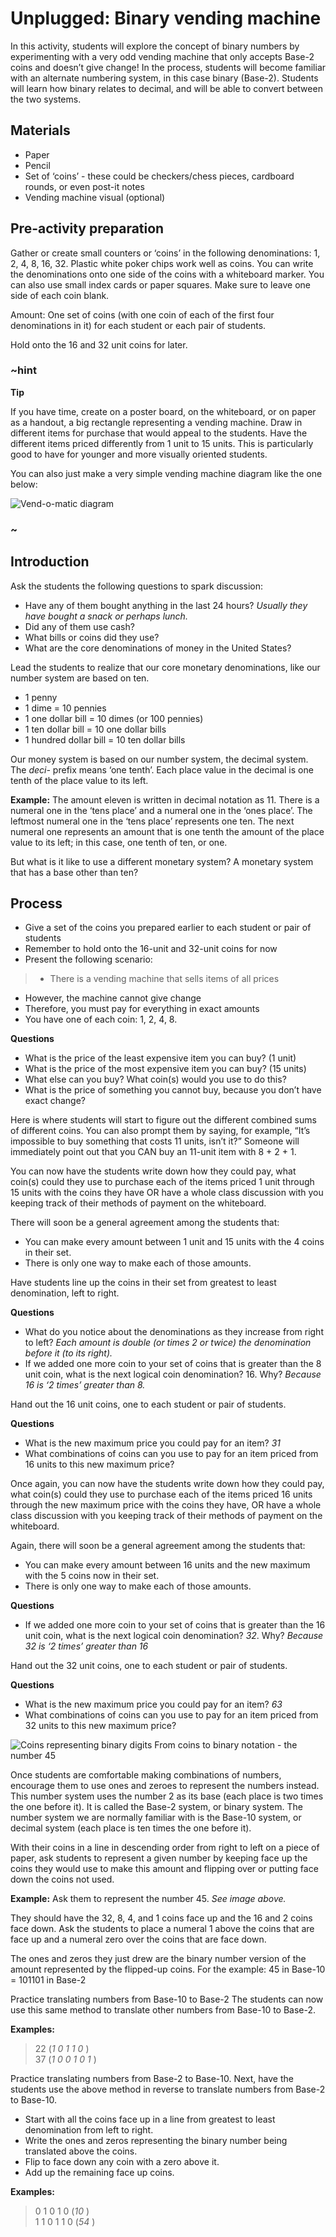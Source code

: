 # Unplugged: Binary vending machine

In this activity, students will explore the concept of binary numbers by experimenting with a very odd vending machine that only accepts Base-2 coins and doesn’t give change! In the process, students will become familiar with an alternate numbering system, in this case binary (Base-2). Students will learn how binary relates to decimal, and will be able to convert between the two systems.

## Materials

* Paper
* Pencil
* Set of ‘coins’ - these could be checkers/chess pieces, cardboard rounds, or even post-it notes
* Vending machine visual (optional) 

## Pre-activity preparation

Gather or create small counters or ‘coins’ in the following denominations: 1, 2, 4, 8, 16, 32. Plastic white poker chips work well as coins. You can write the denominations onto one side of the coins with a whiteboard marker. You can also use small index cards or paper squares. Make sure to leave one side of each coin blank.

Amount: One set of coins (with one coin of each of the first four denominations in it) for each student or each pair of students.

Hold onto the 16 and 32 unit coins for later.

### ~hint

**Tip**

If you have time, create on a poster board, on the whiteboard, or on paper as a handout, a big rectangle representing a vending machine. Draw in different items for purchase that would appeal to the students. Have the different items priced differently from 1 unit to 15 units.  This is particularly good to have for younger and more visually oriented students.

You can also just make a very simple vending machine diagram like the one below:

![Vend-o-matic diagram](/static/courses/csintro/binary/vendomatic.png)

### ~

## Introduction

Ask the students the following questions to spark discussion:

* Have any of them bought anything in the last 24 hours? _Usually they have bought a snack or perhaps lunch._
* Did any of them use cash? 
* What bills or coins did they use? 
* What are the core denominations of money in the United States?

Lead the students to realize that our core monetary denominations, like our number system are based on ten.

* 1 penny
* 1 dime = 10 pennies
* 1 one dollar bill = 10 dimes (or 100 pennies)
* 1 ten dollar bill = 10 one dollar bills
* 1 hundred dollar bill = 10 ten dollar bills
	
Our money system is based on our number system, the decimal system. The _deci-_ prefix means ‘one tenth’. Each place value in the decimal is one tenth of the place value to its left.

**Example:** The amount eleven is written in decimal notation as 11.
There is a numeral one in the ‘tens place’ and a numeral one in the ‘ones place’.
The leftmost numeral one in the ‘tens place’ represents one ten.
The next numeral one represents an amount that is one tenth the amount of the place value to its left; in this case, one tenth of ten, or one.

But what is it like to use a different monetary system? A monetary system that has a base other than ten?

## Process

* Give a set of the coins you prepared earlier to each student or pair of students
* Remember to hold onto the 16-unit and 32-unit coins for now
* Present the following scenario:

>* There is a vending machine that sells items of all prices
* However, the machine cannot give change
* Therefore, you must pay for everything in exact amounts 
* You have one of each coin: 1, 2, 4, 8.

**Questions**

* What is the price of the least expensive item you can buy? (1 unit)
* What is the price of the most expensive item you can buy? (15 units) 
* What else can you buy? What coin(s) would you use to do this?
* What is the price of something you cannot buy, because you don’t have exact change? 
	
Here is where students will start to figure out the different combined sums of different coins.
You can also prompt them by saying, for example, “It’s impossible to buy something that costs 11 units, isn’t it?” Someone will immediately point out that you CAN buy an 11-unit item with 8 + 2 + 1.

You can now have the students write down how they could pay, what coin(s) could they use to purchase each of the items priced 1 unit through 15 units with the coins they have OR have a whole class discussion with you keeping track of their methods of payment on the whiteboard.

There will soon be a general agreement among the students that:

* You can make every amount between 1 unit and 15 units with the 4 coins in their set.
* There is only one way to make each of those amounts.

Have students line up the coins in their set from greatest to least denomination, left to right.

**Questions**

* What do you notice about the denominations as they increase from right to left? _Each amount is double (or times 2 or twice) the denomination before it (to its right)._
* If we added one more coin to your set of coins that is greater than the 8 unit coin, what is the next logical coin denomination? 16. Why? _Because 16 is ‘2 times’ greater than 8._
	
Hand out the 16 unit coins, one to each student or pair of students.

**Questions**

* What is the new maximum price you could pay for an item? _31_
* What combinations of coins can you use to pay for an item priced from 16 units to this new maximum price?
	
Once again, you can now have the students write down how they could pay, what coin(s) could they use to purchase each of the items priced 16 units through the new maximum price with the coins they have, OR have a whole class discussion with you keeping track of their methods of payment on the whiteboard.

Again, there will soon be a general agreement among the students that:
* You can make every amount between 16 units and the new maximum with the 5 coins now in their set.
* There is only one way to make each of those amounts.
	
**Questions**

* If we added one more coin to your set of coins that is greater than the 16 unit coin, what is the next logical coin denomination? _32_. Why? _Because 32 is ‘2 times’ greater than 16_
	
Hand out the 32 unit coins, one to each student or pair of students.

**Questions**

* What is the new maximum price you could pay for an item? _63_
* What combinations of coins can you use to pay for an item priced from 32 units to this new maximum price?

![Coins representing binary digits](/static/courses/csintro/binary/binary-place-values.png)
From coins to binary notation - the number 45

Once students are comfortable making combinations of numbers, encourage them to use ones and zeroes to represent the numbers instead. This number system uses the number 2 as its base (each place is two times the one before it). It is called the Base-2 system, or binary system. The number system we are normally familiar with is the Base-10 system, or decimal system (each place is ten times the one before it).

With their coins in a line in descending order from right to left on a piece of paper, ask students to represent a given number by keeping face up the coins they would use to make this amount and flipping over or putting face down the coins not used.

**Example:** Ask them to represent the number 45. _See image above._

They should have the 32, 8, 4, and 1 coins face up and the 16 and 2 coins face down.
Ask the students to place a numeral 1 above the coins that are face up and a numeral zero over the coins that are face down.

The ones and zeros they just drew are the binary number version of the amount represented by the flipped-up coins. For the example: 45 in Base-10 = 101101 in Base-2

Practice translating numbers from Base-10 to Base-2
The students can now use this same method to translate other numbers from Base-10 to Base-2.

**Examples:**

>22 (_1 0 1 1 0_ )<br/>
37 (_1 0 0 1 0 1_ )

Practice translating numbers from Base-2 to Base-10. Next, have the students use the above method in reverse to translate numbers from Base-2 to Base-10.
* Start with all the coins face up in a line from greatest to least denomination from left to right.
* Write the ones and zeros representing the binary number being translated above the coins.
* Flip to face down any coin with a zero above it.
* Add up the remaining face up coins.

**Examples:**

>0 1 0 1 0 (_10_ )<br/>
1 1 0 1 1 0 (_54_ )
	
